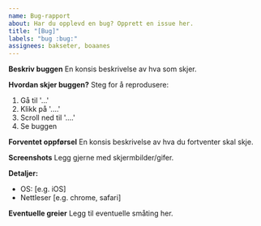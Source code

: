 ```yaml
---
name: Bug-rapport
about: Har du opplevd en bug? Opprett en issue her.
title: "[Bug]"
labels: "bug :bug:"
assignees: bakseter, boaanes
---
```


**Beskriv buggen**
En konsis beskrivelse av hva som skjer.

**Hvordan skjer buggen?**
Steg for å reprodusere:

1. Gå til '...'
2. Klikk på '....'
3. Scroll ned til '....'
4. Se buggen

**Forventet oppførsel**
En konsis beskrivelse av hva du fortventer skal skje.

**Screenshots**
Legg gjerne med skjermbilder/gifer.

**Detaljer:**

- OS: [e.g. iOS]
- Nettleser [e.g. chrome, safari]

**Eventuelle greier**
Legg til eventuelle småting her.
